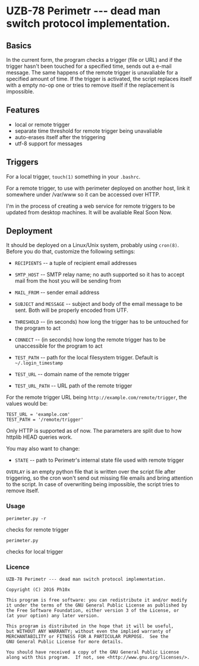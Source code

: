 # UZB-78 Perimetr  --- dead man switch protocol implementation.

## Basics

In the current form, the program checks a trigger (file or URL) and if
the trigger hasn't been touched for a specified time, sends out a
e-mail message. The same happens of the remote trigger is unavaliable
for a specified amount of time. If the trigger is activated, the script
replaces itself with a empty no-op one or tries to remove itself if the
replacement is impossible.

## Features

 * local or remote trigger 
 * separate time threshold for remote trigger being unavaliable
 * auto-erases itself after the triggering
 * utf-8 support for messages

## Triggers

For a local trigger, `touch(1)` something in your `.bashrc`.

For a remote trigger, to use with perimeter deployed on another host,
link it somewhere under /var/www so it can be accessed over HTTP.

I'm in the process of creating a web service for remote triggers to be
updated from desktop machines. It will be avaliable Real Soon Now.

## Deployment 

It should be deployed on a Linux/Unix system, probably using
`cron(8)`. Before you do that, customize the following settings:

 * `RECIPIENTS` -- a tuple of recipient email addresses

 * `SMTP_HOST` -- SMTP relay name; no auth supported so it has to accept
                  mail from the host you will be sending from

 * `MAIL_FROM` -- sender email address

 * `SUBJECT` and `MESSAGE` -- subject and body of the email message to be
                              sent. Both will be properly encoded from UTF.

 * `THRESHOLD` -- (in seconds) how long the trigger has to be untouched
                  for the program to act

 * `CONNECT` -- (in seconds) how long the remote trigger has to be
                unaccessible for the program to act

 * `TEST_PATH` -- path for the local filesystem trigger. Default is `~/.login_timestamp`

 * `TEST_URL` -- domain name of the remote trigger

 * `TEST_URL_PATH` -- URL path of the remote trigger

For the remote trigger URL being `http://example.com/remote/trigger`,
the values would be:

```
TEST_URL = 'example.com'
TEST_PATH = '/remote/trigger'
```

Only HTTP is supported as of now. The parameters are split due to how
httplib HEAD queries work.

You may also want to change:

 * `STATE` -- path to Perimetr's internal state file used with remote trigger

`OVERLAY` is an empty python file that is written over the script file after 
triggering, so the cron won't send out missing file emails and bring attention
to the script. In case of overwriting being impossible, the script tries to 
remove itself.

### Usage

`perimeter.py -r`

checks for remote trigger

`perimeter.py`

checks for local trigger

### Licence

    UZB-78 Perimetr --- dead man switch protocol implementation.

    Copyright (C) 2016 Ph10x

    This program is free software: you can redistribute it and/or modify
    it under the terms of the GNU General Public License as published by
    the Free Software Foundation, either version 3 of the License, or
    (at your option) any later version.

    This program is distributed in the hope that it will be useful,
    but WITHOUT ANY WARRANTY; without even the implied warranty of
    MERCHANTABILITY or FITNESS FOR A PARTICULAR PURPOSE.  See the
    GNU General Public License for more details.

    You should have received a copy of the GNU General Public License
    along with this program.  If not, see <http://www.gnu.org/licenses/>.
